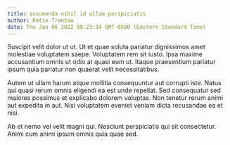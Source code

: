 ```yaml
---
title: assumenda nihil id ullam perspiciatis
author: Katie Trantow
date: Thu Jan 06 2022 08:23:14 GMT-0500 (Eastern Standard Time)
---
```

Suscipit velit dolor ut ut. Ut et quae soluta pariatur dignissimos amet molestiae voluptatem saepe. Voluptatem rem sit iusto. Ipsa maxime accusantium omnis ut odio at quasi eum ut. Itaque praesentium pariatur ipsum quia pariatur non quaerat velit necessitatibus.

 Autem ut ullam harum atque mollitia consequuntur aut corrupti iste. Natus qui quasi rerum omnis eligendi ea est unde repellat. Sed consequatur sed maiores possimus et explicabo dolorem voluptas. Non tenetur rerum animi aut expedita in aut. Nisi voluptatem eveniet veniam dicta recusandae ea et nisi.

 Ab et nemo vel velit magni qui. Nesciunt perspiciatis qui sit consectetur. Animi cum animi ipsum omnis quia quae sed.